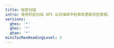 ```yaml
---
title: 秘密扫描
intro: 使用机密扫描 API 从存储库中检索和更新机密警报。
versions:
  ghes: '*'
  ghec: '*'
  ghae: '*'
miniTocMaxHeadingLevel: 3
---
```


<!--
  Operations are automatically generated. Markdown for this page is located in data/reusables/rest-reference/secret-scanning
-->
